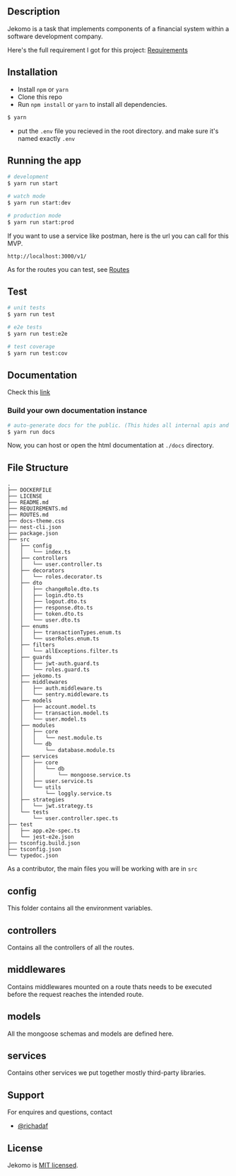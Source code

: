 <!-- Jekomo api -->

## Description

Jekomo is a task that implements components of a financial system within a software development company.

Here's the full requirement I got for this project: [Requirements](REQUIREMENTS)

## Installation

- Install `npm` or `yarn`
- Clone this repo
- Run `npm install` or `yarn` to install all dependencies.

```bash
$ yarn
```

- put the `.env` file you recieved in the root directory. and make sure it's named exactly `.env`

## Running the app

```bash
# development
$ yarn run start

# watch mode
$ yarn run start:dev

# production mode
$ yarn run start:prod
```

If you want to use a service like postman, here is the url you can call for this MVP.

`http://localhost:3000/v1/`

As for the routes you can test, see [Routes](ROUTES)

## Test

```bash
# unit tests
$ yarn run test

# e2e tests
$ yarn run test:e2e

# test coverage
$ yarn run test:cov
```

## Documentation

Check this [link](docs-jekomo.vercel.app)

### Build your own documentation instance

```bash
# auto-generate docs for the public. (This hides all internal apis and services)
$ yarn run docs
```

Now, you can host or open the html documentation at `./docs` directory.

## File Structure

```
.
├── DOCKERFILE
├── LICENSE
├── README.md
├── REQUIREMENTS.md
├── ROUTES.md
├── docs-theme.css
├── nest-cli.json
├── package.json
├── src
│   ├── config
│   │   └── index.ts
│   ├── controllers
│   │   └── user.controller.ts
│   ├── decorators
│   │   └── roles.decorator.ts
│   ├── dto
│   │   ├── changeRole.dto.ts
│   │   ├── login.dto.ts
│   │   ├── logout.dto.ts
│   │   ├── response.dto.ts
│   │   ├── token.dto.ts
│   │   └── user.dto.ts
│   ├── enums
│   │   ├── transactionTypes.enum.ts
│   │   └── userRoles.enum.ts
│   ├── filters
│   │   └── allExceptions.filter.ts
│   ├── guards
│   │   ├── jwt-auth.guard.ts
│   │   └── roles.guard.ts
│   ├── jekomo.ts
│   ├── middlewares
│   │   ├── auth.middleware.ts
│   │   └── sentry.middleware.ts
│   ├── models
│   │   ├── account.model.ts
│   │   ├── transaction.model.ts
│   │   └── user.model.ts
│   ├── modules
│   │   ├── core
│   │   │   └── nest.module.ts
│   │   └── db
│   │       └── database.module.ts
│   ├── services
│   │   ├── core
│   │   │   └── db
│   │   │       └── mongoose.service.ts
│   │   ├── user.service.ts
│   │   └── utils
│   │       └── loggly.service.ts
│   ├── strategies
│   │   └── jwt.strategy.ts
│   └── tests
│       └── user.controller.spec.ts
├── test
│   ├── app.e2e-spec.ts
│   └── jest-e2e.json
├── tsconfig.build.json
├── tsconfig.json
└── typedoc.json
```

As a contributor, the main files you will be working with are in `src`

## config

This folder contains all the environment variables.

## controllers

Contains all the controllers of all the routes.

## middlewares

Contains middlewares mounted on a route thats needs to be executed before the request reaches the intended route.

## models

All the mongoose schemas and models are defined here.

## services

Contains other services we put together mostly third-party libraries.

## Support

For enquires and questions, contact

- [@richadaf](https://github.com/richadaf)

## License

Jekomo is [MIT licensed](LICENSE).
